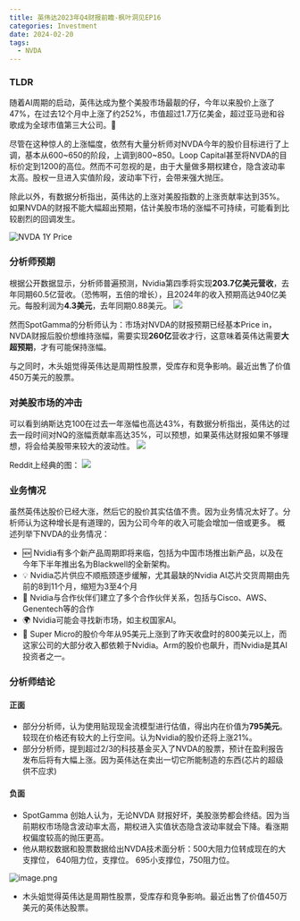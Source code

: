 ```yaml
---
title: 英伟达2023年Q4财报前瞻-枫叶洞见EP16
categories: Investment
date: 2024-02-20
tags:
  - NVDA
---
```


### TLDR
随着AI周期的启动，英伟达成为整个美股市场最靓的仔，今年以来股价上涨了47%，在过去12个月中上涨了约252%，市值超过1.7万亿美金，超过亚马逊和谷歌成为全球市值第三大公司。

尽管在这种惊人的上涨幅度，依然有大量分析师对NVDA今年的股价目标进行了上调，基本从600~650的阶段，上调到800~850。Loop Capital甚至将NVDA的目标价定到1200的高位。然而不可忽视的是，由于大量做多期权建仓，隐含波动率太高。股权一旦进入实值阶段，波动率下行，会带来强大抛压。

除此以外，有数据分析指出，英伟达的上涨对美股指数的上涨贡献率达到35%。如果NVDA的财报不能大幅超出预期，估计美股市场的涨幅不可持续，可能看到比较剧烈的回调发生。

![NVDA 1Y Price](https://s.draftai.cn/vent/202402201556157.png)

### 分析师预期
根据公开数据显示，分析师普遍预测，Nvidia第四季将实现**203.7亿美元营收**，去年同期60.5亿营收。（恐怖啊，五倍的增长），且2024年的收入预期高达940亿美元。每股利润为**4.3美元**，去年同期0.88美元。
![](https://s.draftai.cn/vent/202402201603542.png)

然而SpotGamma的分析师认为：市场对NVDA的财报预期已经基本Price in，NVDA财报后股价想维持涨幅，需要实现**260亿**营收才行，这意味着英伟达需要**大超预期**，才有可能保持涨幅。

与之同时，木头姐觉得英伟达是周期性股票，受库存和竞争影响。最近出售了价值450万美元的股票。
### 对美股市场的冲击
可以看到纳斯达克100在过去一年涨幅也高达43%，有数据分析指出，英伟达的过去一段时间对NQ的涨幅贡献率高达35%，可以预想，如果英伟达财报如果不够理想，将会给美股带来较大的波动性。
![](https://s.draftai.cn/vent/202402201646114.png)

Reddit上经典的图：
![](https://s.draftai.cn/vent/nvda-earnings-next-week-v0-8mrz3ogrl6jc1.webp)


### 业务情况
虽然英伟达股价已经大涨，然后它的股价其实估值不贵。因为业务情况太好了。分析师认为这种增长是有道理的，因为公司今年的收入可能会增加一倍或更多。
概述列举下NVDA的业务情况：

- 🆕 Nvidia有多个新产品周期即将来临，包括为中国市场推出新产品，以及在今年下半年推出名为Blackwell的全新架构。
-  💡 Nvidia芯片供应不顺瓶颈逐步缓解，尤其最缺的Nvidia AI芯片交货周期由先前的8到11个月，缩短为3至4个月
- 🤝 Nvidia与合作伙伴们建立了多个合作伙伴关系，包括与Cisco、AWS、Genentech等的合作
- 🌍 Nvidia可能会寻找新市场，如主权国家AI。
- 🚀 Super Micro的股价今年从95美元上涨到了昨天收盘时的800美元以上，而这家公司的大部分收入都依赖于Nvidia。Arm的股价也飙升，而Nvidia是其AI投资者之一。

### 分析师结论
#### 正面
- 部分分析师，认为使用贴现现金流模型进行估值，得出内在价值为**795美元**。较现在价格还有较大的上行空间。认为Nvidia的股价还将上涨21%。
- 部分分析师，提到超过2/3的科技基金买入了NVDA的股票，预计在盈利报告发布后将有大幅上涨。因为英伟达在卖出一切它所能制造的东西(芯片的超级供不应求)
#### 负面
- SpotGamma 创始人认为，无论NVDA 财报好坏，美股涨势都会终结。因为当前期权市场隐含波动率太高，期权进入实值状态隐含波动率就会下降。看涨期权偏度较高的抛压更高。
- 他从期权数据和股票数据给出NVDA技术面分析：500大阻力位转成现在的大支撑位， 640阻力位，支撑位。 695小支撑位，750阻力位。

![image.png](https://s.draftai.cn/vent/20240219231202.png)

- 木头姐觉得英伟达是周期性股票，受库存和竞争影响。最近出售了价值450万美元的英伟达股票。

